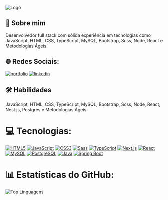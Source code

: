 ![Logo](https://ik.imagekit.io/igordev/Logo/IgorDev%20(2).png?tr=w-200)

## 🚀 Sobre mim
Desenvolvedor full stack com sólida experiência em tecnologias como JavaScript, HTML, CSS, TypeScript, MySQL, Bootstrap, Scss, Node, React e Metodologias Ágeis.

## 🌐 Redes Sociais:
[![portfolio](https://img.shields.io/badge/my_portfolio-000?style=for-the-badge&logo=ko-fi&logoColor=white)](https://ifernandesdev.netlify.app/)
[![linkedin](https://img.shields.io/badge/linkedin-0A66C2?style=for-the-badge&logo=linkedin&logoColor=white)](https://www.linkedin.com/in/ifernandesq)


## 🛠 Habilidades
JavaScript, HTML, CSS, TypeScript, MySQL, Bootstrap, Scss, Node, React, Nest.js, Postgres e Metodologias Ágeis

# 💻 Tecnologias:
[![HTML5](https://img.shields.io/badge/HTML5-%23E34F26.svg?style=for-the-badge&logo=html5&logoColor=white)](https://developer.mozilla.org/en-US/docs/Web/HTML)
[![JavaScript](https://img.shields.io/badge/JavaScript-%23323330.svg?style=for-the-badge&logo=javascript&logoColor=%23F7DF1E)](https://developer.mozilla.org/en-US/docs/Web/JavaScript)
[![CSS3](https://img.shields.io/badge/CSS3-%231572B6.svg?style=for-the-badge&logo=css3&logoColor=white)](https://developer.mozilla.org/en-US/docs/Web/CSS)
[![Sass](https://img.shields.io/badge/Sass-%23CC6699.svg?style=for-the-badge&logo=sass&logoColor=white)](https://sass-lang.com/)
[![TypeScript](https://img.shields.io/badge/TypeScript-%233178C6.svg?style=for-the-badge&logo=typescript&logoColor=white)](https://www.typescriptlang.org/)
[![Next.js](https://img.shields.io/badge/Next.js-%23000000.svg?style=for-the-badge&logo=nextdotjs&logoColor=white)](https://nextjs.org/)
[![React](https://img.shields.io/badge/React-%2320232A.svg?style=for-the-badge&logo=react&logoColor=%2361DAFB)](https://reactjs.org/)
[![MySQL](https://img.shields.io/badge/MySQL-%2300f.svg?style=for-the-badge&logo=mysql&logoColor=white)](https://www.mysql.com/)
[![PostgreSQL](https://img.shields.io/badge/PostgreSQL-%23336791.svg?style=for-the-badge&logo=postgresql&logoColor=white)](https://www.postgresql.org/)
[![Java](https://img.shields.io/badge/Java-%23ED8B00.svg?style=for-the-badge&logo=java&logoColor=white)](https://www.oracle.com/java/)
[![Spring Boot](https://img.shields.io/badge/Spring_Boot-%236DB33F.svg?style=for-the-badge&logo=springboot&logoColor=white)](https://spring.io/projects/spring-boot)


# 📊 Estatísticas do GitHub:
![Top Linguagens](https://github-readme-stats.vercel.app/api/top-langs/?username=IgorFernandesQuaresma&theme=gotham&hide_border=false&include_all_commits=false&count_private=true&layout=compact)




